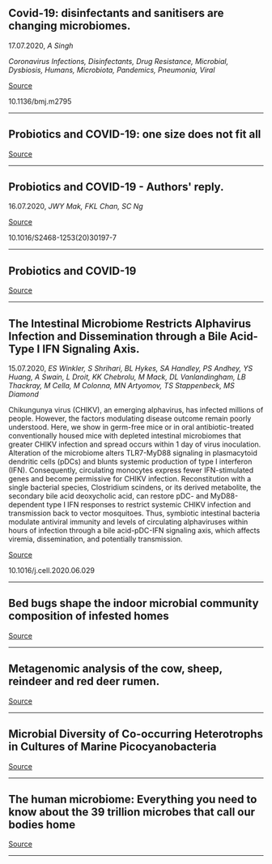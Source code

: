 ## Covid-19: disinfectants and sanitisers are changing microbiomes.
 17.07.2020, _A Singh_


_Coronavirus Infections, Disinfectants, Drug Resistance, Microbial, Dysbiosis, Humans, Microbiota, Pandemics, Pneumonia, Viral_

[Source](https://www.bmj.com/content/370/bmj.m2795)

10.1136/bmj.m2795

---

## Probiotics and COVID-19: one size does not fit all

[Source](https://www.thelancet.com/pdfs/journals/langas/PIIS2468-1253(20)30122-9.pdf)

---

## Probiotics and COVID-19 - Authors' reply.
 16.07.2020, _JWY Mak, FKL Chan, SC Ng_



[Source](https://www.thelancet.com/pdfs/journals/langas/PIIS2468-1253(20)30195-3.pdf)

10.1016/S2468-1253(20)30197-7

---

## Probiotics and COVID-19

[Source](https://www.thelancet.com/pdfs/journals/langas/PIIS2468-1253(20)30195-3.pdf)

---

## The Intestinal Microbiome Restricts Alphavirus Infection and Dissemination through a Bile Acid-Type I IFN Signaling Axis.
 15.07.2020, _ES Winkler, S Shrihari, BL Hykes, SA Handley, PS Andhey, YS Huang, A Swain, L Droit, KK Chebrolu, M Mack, DL Vanlandingham, LB Thackray, M Cella, M Colonna, MN Artyomov, TS Stappenbeck, MS Diamond_


Chikungunya virus (CHIKV), an emerging alphavirus, has infected millions of people. However, the factors modulating disease outcome remain poorly understood. Here, we show in germ-free mice or in oral antibiotic-treated conventionally housed mice with depleted intestinal microbiomes that greater CHIKV infection and spread occurs within 1 day of virus inoculation. Alteration of the microbiome alters TLR7-MyD88 signaling in plasmacytoid dendritic cells (pDCs) and blunts systemic production of type I interferon (IFN). Consequently, circulating monocytes express fewer IFN-stimulated genes and become permissive for CHIKV infection. Reconstitution with a single bacterial species, Clostridium scindens, or its derived metabolite, the secondary bile acid deoxycholic acid, can restore pDC- and MyD88-dependent type I IFN responses to restrict systemic CHIKV infection and transmission back to vector mosquitoes. Thus, symbiotic intestinal bacteria modulate antiviral immunity and levels of circulating alphaviruses within hours of infection through a bile acid-pDC-IFN signaling axis, which affects viremia, dissemination, and potentially transmission.

[Source](https://www.cell.com/cell/pdf/S0092-8674(20)30806-0.pdf)

10.1016/j.cell.2020.06.029

---

## Bed bugs shape the indoor microbial community composition of infested homes

[Source](https://www.sciencedirect.com/science/article/pii/S0048969720342261)

---

## Metagenomic analysis of the cow, sheep, reindeer and red deer rumen. 

[Source](https://www.biorxiv.org/content/10.1101/2020.02.12.945139v2.abstract)

---

## Microbial Diversity of Co-occurring Heterotrophs in Cultures of Marine Picocyanobacteria

[Source](https://www.biorxiv.org/content/10.1101/2020.07.15.205195v1.abstract)

---

## The human microbiome: Everything you need to know about the 39 trillion microbes that call our bodies home

[Source](https://www.sciencefocus.com/the-human-body/human-microbiome/)

---

